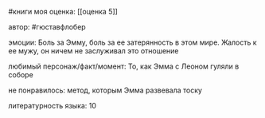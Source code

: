 #книги 
моя оценка: [[оценка 5]]

автор: #гюставфлобер

эмоции:
Боль за Эмму, боль за ее затерянность в этом мире. Жалость к ее мужу, он ничем не заслуживал это отношение

любимый персонаж/факт/момент:
То, как Эмма с Леоном гуляли в соборе

не понравилось:
метод, которым Эмма развевала тоску

литературность языка: 10


